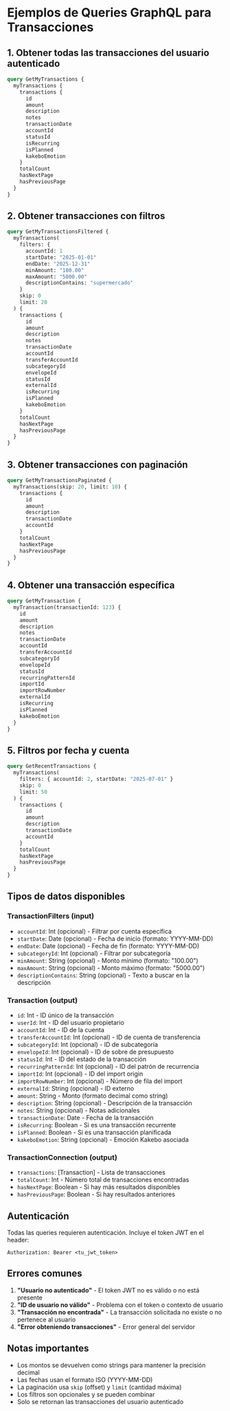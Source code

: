 # Ejemplos de Queries GraphQL para Transacciones

## 1. Obtener todas las transacciones del usuario autenticado

```graphql
query GetMyTransactions {
  myTransactions {
    transactions {
      id
      amount
      description
      notes
      transactionDate
      accountId
      statusId
      isRecurring
      isPlanned
      kakeboEmotion
    }
    totalCount
    hasNextPage
    hasPreviousPage
  }
}
```

## 2. Obtener transacciones con filtros

```graphql
query GetMyTransactionsFiltered {
  myTransactions(
    filters: {
      accountId: 1
      startDate: "2025-01-01"
      endDate: "2025-12-31"
      minAmount: "100.00"
      maxAmount: "5000.00"
      descriptionContains: "supermercado"
    }
    skip: 0
    limit: 20
  ) {
    transactions {
      id
      amount
      description
      notes
      transactionDate
      accountId
      transferAccountId
      subcategoryId
      envelopeId
      statusId
      externalId
      isRecurring
      isPlanned
      kakeboEmotion
    }
    totalCount
    hasNextPage
    hasPreviousPage
  }
}
```

## 3. Obtener transacciones con paginación

```graphql
query GetMyTransactionsPaginated {
  myTransactions(skip: 20, limit: 10) {
    transactions {
      id
      amount
      description
      transactionDate
      accountId
    }
    totalCount
    hasNextPage
    hasPreviousPage
  }
}
```

## 4. Obtener una transacción específica

```graphql
query GetMyTransaction {
  myTransaction(transactionId: 123) {
    id
    amount
    description
    notes
    transactionDate
    accountId
    transferAccountId
    subcategoryId
    envelopeId
    statusId
    recurringPatternId
    importId
    importRowNumber
    externalId
    isRecurring
    isPlanned
    kakeboEmotion
  }
}
```

## 5. Filtros por fecha y cuenta

```graphql
query GetRecentTransactions {
  myTransactions(
    filters: { accountId: 2, startDate: "2025-07-01" }
    skip: 0
    limit: 50
  ) {
    transactions {
      id
      amount
      description
      transactionDate
      accountId
    }
    totalCount
    hasNextPage
    hasPreviousPage
  }
}
```

## Tipos de datos disponibles

### TransactionFilters (input)

- `accountId`: Int (opcional) - Filtrar por cuenta específica
- `startDate`: Date (opcional) - Fecha de inicio (formato: YYYY-MM-DD)
- `endDate`: Date (opcional) - Fecha de fin (formato: YYYY-MM-DD)
- `subcategoryId`: Int (opcional) - Filtrar por subcategoría
- `minAmount`: String (opcional) - Monto mínimo (formato: "100.00")
- `maxAmount`: String (opcional) - Monto máximo (formato: "5000.00")
- `descriptionContains`: String (opcional) - Texto a buscar en la descripción

### Transaction (output)

- `id`: Int - ID único de la transacción
- `userId`: Int - ID del usuario propietario
- `accountId`: Int - ID de la cuenta
- `transferAccountId`: Int (opcional) - ID de cuenta de transferencia
- `subcategoryId`: Int (opcional) - ID de subcategoría
- `envelopeId`: Int (opcional) - ID de sobre de presupuesto
- `statusId`: Int - ID del estado de la transacción
- `recurringPatternId`: Int (opcional) - ID del patrón de recurrencia
- `importId`: Int (opcional) - ID del import origin
- `importRowNumber`: Int (opcional) - Número de fila del import
- `externalId`: String (opcional) - ID externo
- `amount`: String - Monto (formato decimal como string)
- `description`: String (opcional) - Descripción de la transacción
- `notes`: String (opcional) - Notas adicionales
- `transactionDate`: Date - Fecha de la transacción
- `isRecurring`: Boolean - Si es una transacción recurrente
- `isPlanned`: Boolean - Si es una transacción planificada
- `kakeboEmotion`: String (opcional) - Emoción Kakebo asociada

### TransactionConnection (output)

- `transactions`: [Transaction] - Lista de transacciones
- `totalCount`: Int - Número total de transacciones encontradas
- `hasNextPage`: Boolean - Si hay más resultados disponibles
- `hasPreviousPage`: Boolean - Si hay resultados anteriores

## Autenticación

Todas las queries requieren autenticación. Incluye el token JWT en el header:

```
Authorization: Bearer <tu_jwt_token>
```

## Errores comunes

1. **"Usuario no autenticado"** - El token JWT no es válido o no está presente
2. **"ID de usuario no válido"** - Problema con el token o contexto de usuario
3. **"Transacción no encontrada"** - La transacción solicitada no existe o no pertenece al usuario
4. **"Error obteniendo transacciones"** - Error general del servidor

## Notas importantes

- Los montos se devuelven como strings para mantener la precisión decimal
- Las fechas usan el formato ISO (YYYY-MM-DD)
- La paginación usa `skip` (offset) y `limit` (cantidad máxima)
- Los filtros son opcionales y se pueden combinar
- Solo se retornan las transacciones del usuario autenticado
